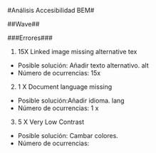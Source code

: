 #Análisis Accesibilidad BEM#

##Wave##

###Errores###

1. 15X Linked image missing alternative tex
- Posible solución: Añadir texto alternativo. alt
- Número de ocurrencias: 15x

2. 1 X Document language missing
- Posible solución:Añadir idioma. lang
- Número de ocurrencias: 1 x

3.  5 X Very Low Contrast
- Posible solución: Cambar colores.
- Número de ocurrencias: 